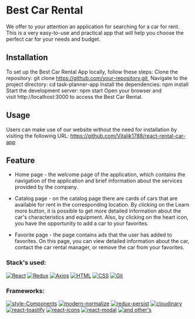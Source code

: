 # Best Car Rental

We offer to your attention an application for searching for a car for rent. This is a very easy-to-use and practical app that will help you choose the perfect car for your needs and budget.

## Installation

To set up the Best Car Rental App locally, follow these steps: Clone the
repository: git clone https://github.com/your-repository.git  Navigate to the
project directory: cd task-planner-app Install the dependencies: npm install
Start the development server: npm start Open your browser and
visit http://localhost:3000 to access the Best Car Rental.

## Usage

Users can make use of our website without the need for installation by visiting the
following URL: https://github.com/Vitalik1788/react-rental-car-app

## Feature

- Home page - the welcome page of the application, which contains the navigation of the application and brief information about the services provided by the company.

- Catalog page - on the catalog page there are cards of cars that are available for rent in the corresponding location. By clicking on the Learn more button, it is possible to get more detailed information about the car's characteristics and equipment. Also, by clicking on the heart icon, you have the opportunity to add a car to your favorites.

- Favorite page - the page contains ads that the user has added to favorites. On this page, you can view detailed information about the car, contact the car rental manager, or remove the car from your favorites.

### Stack's used:

[![React](https://img.shields.io/static/v1?label=&message=React&color=2ea44f)](https://)
[![Redux](https://img.shields.io/static/v1?label=&message=Redux&color=2ea44f)](https://)
[![Axios](https://img.shields.io/static/v1?label=&message=Axios&color=2ea44f)](https://)
[![HTML](https://img.shields.io/static/v1?label=&message=HTML&color=2ea44f)](https://)
[![CSS](https://img.shields.io/static/v1?label=&message=HTML&color=2ea44f)](https://)
[![Git](https://img.shields.io/static/v1?label=&message=Git&color=2ea44f)](https://)

### Frameworks:

[![style-Components](https://img.shields.io/static/v1?label=&message=style-Components&color=orange)](https://)
[![modern-normalize](https://img.shields.io/static/v1?label=&message=modern-normolize&color=orange)](https://)
[![redux-persist](https://img.shields.io/static/v1?label=&message=redux-persist&color=orange)](https://)
[![cloudinary](https://img.shields.io/static/v1?label=&message=cloudinary&color=orange)](https://)
[![react-toastify](https://img.shields.io/static/v1?label=&message=react-toastify&color=orange)](https://)
[![react-icons](https://img.shields.io/static/v1?label=&message=react-icons&color=orange)](https://)
[![react-modal](https://img.shields.io/static/v1?label=&message=react-modal&color=orange)](https://)
[![and other's](https://img.shields.io/static/v1?label=&message=and+other's&color=orange)](https://)
